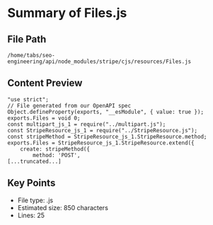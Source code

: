 # Summary of Files.js
  
## File Path
`/home/tabs/seo-engineering/api/node_modules/stripe/cjs/resources/Files.js`

## Content Preview
```
"use strict";
// File generated from our OpenAPI spec
Object.defineProperty(exports, "__esModule", { value: true });
exports.Files = void 0;
const multipart_js_1 = require("../multipart.js");
const StripeResource_js_1 = require("../StripeResource.js");
const stripeMethod = StripeResource_js_1.StripeResource.method;
exports.Files = StripeResource_js_1.StripeResource.extend({
    create: stripeMethod({
        method: 'POST',
[...truncated...]
```

## Key Points
- File type: .js
- Estimated size: 850 characters
- Lines: 25
